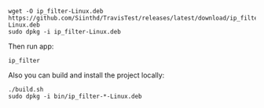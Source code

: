 ```
wget -O ip_filter-Linux.deb https://github.com/Siinthd/TravisTest/releases/latest/download/ip_filter-Linux.deb
sudo dpkg -i ip_filter-Linux.deb
```
Then run  app:
```
ip_filter
```
Also you can build and install the project locally:
```
./build.sh
sudo dpkg -i bin/ip_filter-*-Linux.deb
```
